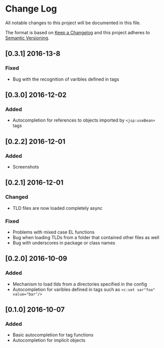 # Change Log
All notable changes to this project will be documented in this file.

The format is based on [Keep a Changelog](http://keepachangelog.com/)
and this project adheres to [Semantic Versioning](http://semver.org/).

## [0.3.1] 2016-13-8
### Fixed
- Bug with the recognition of varibles defined in tags

## [0.3.0] 2016-12-02
### Added
- Autocompletion for references to objects imported by `<jsp:useBean>` tags

## [0.2.2] 2016-12-01
### Added
- Screenshots

## [0.2.1] 2016-12-01
### Changed
- TLD files are now loaded completely async

### Fixed
- Problems with mixed case EL functions
- Bug when loading TLDs from a folder that contained other files as well
- Bug with underscores in package or class names

## [0.2.0] 2016-10-09
### Added
- Mechanism to load tlds from a directories specified in the config
- Autocompletion for varibles defined in tags such as `<c:set var"foo" value="bar"/>`

## [0.1.0] 2016-10-07
### Added
- Basic autocompletion for tag functions
- Autocompletion for implicit objects
